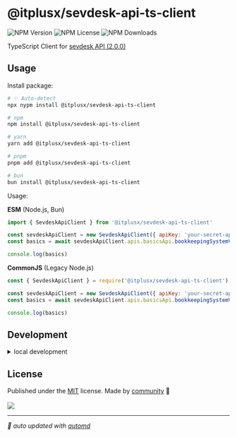 # @itplusx/sevdesk-api-ts-client

![NPM Version](https://img.shields.io/npm/v/%40itplusx%2Fsevdesk-api-ts-client)
![NPM License](https://img.shields.io/npm/l/%40itplusx%2Fsevdesk-api-ts-client)
![NPM Downloads](https://img.shields.io/npm/dm/%40itplusx%2Fsevdesk-api-ts-client)

TypeScript Client for [sevdesk API (2.0.0)](https://api.sevdesk.de/)

## Usage

Install package:

<!-- automd:pm-install -->

```sh
# ✨ Auto-detect
npx nypm install @itplusx/sevdesk-api-ts-client

# npm
npm install @itplusx/sevdesk-api-ts-client

# yarn
yarn add @itplusx/sevdesk-api-ts-client

# pnpm
pnpm add @itplusx/sevdesk-api-ts-client

# bun
bun install @itplusx/sevdesk-api-ts-client
```

<!-- /automd -->

Usage:

<!-- automd:jsimport cjs cdn name="pkg" -->

**ESM** (Node.js, Bun)

```js
import { SevdeskApiClient } from '@itplusx/sevdesk-api-ts-client'

const sevdeskApiClient = new SevdeskApiClient({ apiKey: 'your-secret-api-key' })
const basics = await sevdeskApiClient.apis.basicsApi.bookkeepingSystemVersion()

console.log(basics)
```

**CommonJS** (Legacy Node.js)

```js
const { SevdeskApiClient } = require('@itplusx/sevdesk-api-ts-client')

const sevdeskApiClient = new SevdeskApiClient({ apiKey: 'your-secret-api-key' })
const basics = await sevdeskApiClient.apis.basicsApi.bookkeepingSystemVersion()

console.log(basics)
```

<!-- /automd -->

## Development

<details>

<summary>local development</summary>

- Clone this repository
- Install latest LTS version of [Node.js](https://nodejs.org/en/)
- Enable [Corepack](https://github.com/nodejs/corepack) using `corepack enable`
- Install dependencies using `pnpm install`
- Add `SEVDESK_API_KEY=replace-with-your-secret-api-key` to `.env` file in project root
- Run playground using `pnpm play`
- Run interactive tests using `pnpm dev`

</details>

## License

<!-- automd:contributors license=MIT -->

Published under the [MIT](https://github.com/itplusx/sevdesk-api-ts-client/blob/main/LICENSE) license.
Made by [community](https://github.com/itplusx/sevdesk-api-ts-client/graphs/contributors) 💛
<br><br>
<a href="https://github.com/itplusx/sevdesk-api-ts-client/graphs/contributors">
<img src="https://contrib.rocks/image?repo=itplusx/sevdesk-api-ts-client" />
</a>

<!-- /automd -->

<!-- automd:with-automd -->

---

_🤖 auto updated with [automd](https://automd.unjs.io)_

<!-- /automd -->
